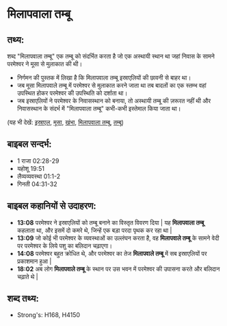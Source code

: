 # मिलापवाला तम्बू #

## तथ्य: ##

शब्द "मिलापवाला तम्बू" एक तम्बू को संदर्भित करता है जो एक अस्थायी स्थान था जहां निवास के सामने परमेश्वर ने मूसा से मुलाकात की थी।

* निर्गमन की पुस्तक में लिखा है कि मिलापवाला तम्बू इस्राएलियों की छावनी से बाहर था।
* जब मूसा मिलापवाले तम्बू में परमेश्वर से मुलाकात करने जाता था तब बादलों का एक स्तम्भ वहां उपस्थित होकर परमेश्वर की उपस्थिति को दर्शाता था। 
* जब इस्राएलियों ने परमेश्वर के निवासस्थान को बनाया, तो अस्थायी तम्बू की ज़रूरत नहीं थी और निवासस्थान के संदर्भ में "मिलापवाला तम्बू" कभी-कभी इस्तेमाल किया जाता था। 

(यह भी देखें: [इस्राएल](../israel.md), [मूसा](../moses.md), [खंभा](../pillar.md), [मिलापवाला तम्बू](../tabernacle.md), [तम्बू](../tent.md))

## बाइबल सन्दर्भ: ##

* 1 राजा 02:28-29
* यहोशू 19:51
* लैव्यव्यवस्था 01:1-2
* गिनती 04:31-32

## बाइबल कहानियों से उदाहरण: ##

* __13:08__ परमेश्वर ने इस्राएलियों को तम्बू बनाने का विस्तृत विवरण दिया | यह __मिलापवाला तम्बू__ कहलाता था, और इसमें दो कमरे थे, जिन्हें एक बड़ा परदा पृथक कर रहा था |
* __13:09__ जो कोई भी परमेश्वर के व्यवस्थाओं का उल्लंघन करता है, वह __मिलापवाले तम्बू__ के सामने वेदी पर परमेश्वर के लिये पशु का बलिदान चढ़ाएगा। 
* __14:08__ परमेश्वर बहुत क्रोधित थे, और परमेश्वर का तेज __मिलापवाले तम्बू__ में सब इस्राएलियों पर प्रकाशमान हुआ | 
* __18:02__ अब लोग __मिलापवाले तम्बू__ के स्थान पर उस भवन में परमेश्वर की उपासना करते और बलिदान चढ़ाते थे |

## शब्द तथ्य: ##

* Strong's: H168, H4150
